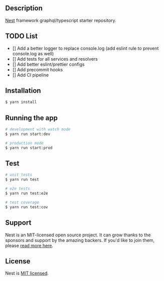 ## Description

[Nest](https://github.com/nestjs/nest) framework graphql/typescript starter repository.

## TODO List

- [] Add a better logger to replace console.log (add eslint rule to prevent console.log as well)
- [] Add tests for all services and resolvers
- [] Add better eslint/prettier configs
- [] Add precommit hooks
- [] Add CI pipeline

## Installation

```bash
$ yarn install
```

## Running the app

```bash
# development with watch mode
$ yarn run start:dev

# production mode
$ yarn run start:prod
```

## Test

```bash
# unit tests
$ yarn run test

# e2e tests
$ yarn run test:e2e

# test coverage
$ yarn run test:cov
```

## Support

Nest is an MIT-licensed open source project. It can grow thanks to the sponsors and support by the amazing backers. If you'd like to join them, please [read more here](https://docs.nestjs.com/support).

## License

Nest is [MIT licensed](LICENSE).
